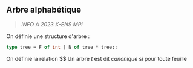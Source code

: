 
## Arbre alphabétique
> *INFO A 2023 X-ENS MPI*

On définie une structure d'arbre :
```ocaml
type tree = F of int | N of tree * tree;;
``` 
On définie la relation $\$
Un arbre _t_ est dit *canonique* si pour toute feuille 
<!--stackedit_data:
eyJoaXN0b3J5IjpbLTExMjg0OTMwM119
-->